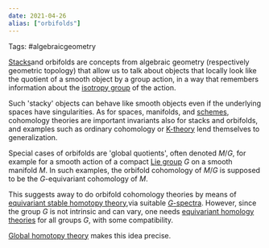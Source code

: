 ```yaml
---
date: 2021-04-26
alias: ["orbifolds"]
---
```


Tags: #algebraicgeometry 

[Stacks](stack.md)and orbifolds are concepts from algebraic geometry (respectively geometric topology) that allow us to talk about objects that locally look like the quotient of a smooth object by a group action, in a way that remembers information about the [isotropy group](isotropy%20group) of the action.  

Such 'stacky' objects can behave like smooth objects  even  if  the  underlying  spaces  have  singularities.   As  for  spaces,  manifolds, and [schemes](scheme.md), cohomology theories are important invariants also for stacks and orbifolds, and examples such as ordinary cohomology or [K-theory](K-Theory.md) lend themselves to generalization.  

Special cases of orbifolds are 'global quotients', often denoted $M/G$, for example for a smooth action of a compact [Lie group](Lie%20group) $G$ on a smooth manifold $M$.  In such examples, the orbifold cohomology of $M/G$ is supposed to be the $G$-equivariant cohomology of $M$.  

This suggests away to do orbifold cohomology theories by means of [equivariant stable homotopy theory](equivariant%20stable%20homotopy%20theory),via suitable [$G$-spectra](spectra.md).  However, since the group $G$ is not intrinsic and can vary, one needs [equivariant homology theories](equivariant%20homology) for all groups $G$, with some compatibility.  

[Global homotopy theory](Global%20homotopy%20theory) makes this idea precise.
